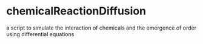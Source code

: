# chemicalReactionDiffusion
a script to simulate the interaction of chemicals and the emergence of order using differential equations
